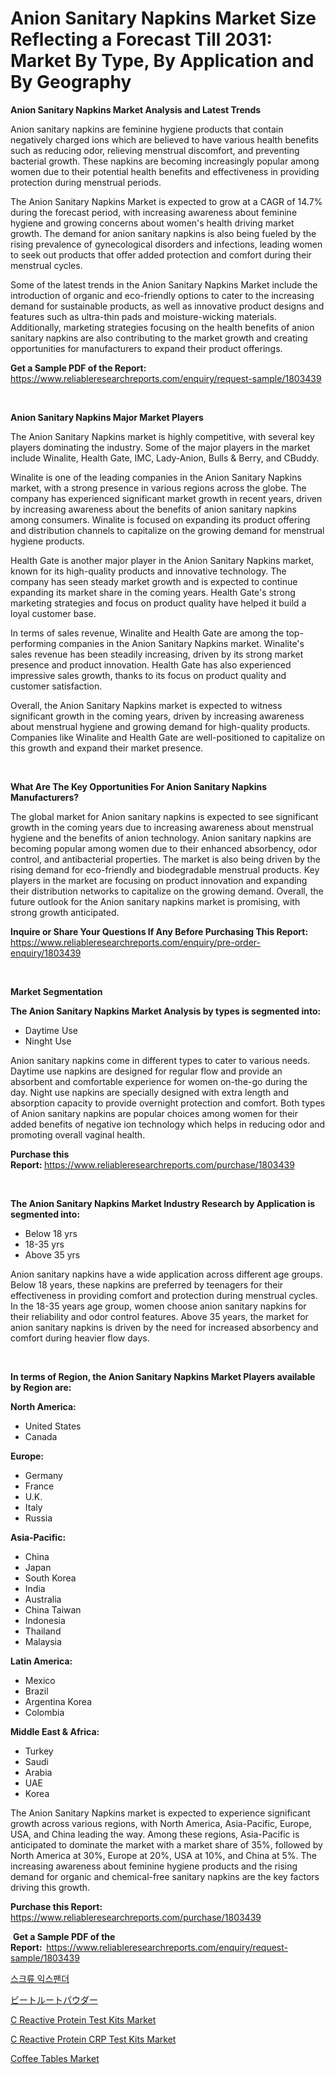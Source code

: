<p><h1>Anion Sanitary Napkins Market Size Reflecting a Forecast Till 2031: Market By Type, By Application and By Geography</h1></p><p><strong>Anion Sanitary Napkins Market Analysis and Latest Trends</strong></p>
<p><p>Anion sanitary napkins are feminine hygiene products that contain negatively charged ions which are believed to have various health benefits such as reducing odor, relieving menstrual discomfort, and preventing bacterial growth. These napkins are becoming increasingly popular among women due to their potential health benefits and effectiveness in providing protection during menstrual periods.</p><p>The Anion Sanitary Napkins Market is expected to grow at a CAGR of 14.7% during the forecast period, with increasing awareness about feminine hygiene and growing concerns about women's health driving market growth. The demand for anion sanitary napkins is also being fueled by the rising prevalence of gynecological disorders and infections, leading women to seek out products that offer added protection and comfort during their menstrual cycles.</p><p>Some of the latest trends in the Anion Sanitary Napkins Market include the introduction of organic and eco-friendly options to cater to the increasing demand for sustainable products, as well as innovative product designs and features such as ultra-thin pads and moisture-wicking materials. Additionally, marketing strategies focusing on the health benefits of anion sanitary napkins are also contributing to the market growth and creating opportunities for manufacturers to expand their product offerings.</p></p>
<p><strong>Get a Sample PDF of the Report:&nbsp;</strong> <a href="https://www.reliableresearchreports.com/enquiry/request-sample/1803439">https://www.reliableresearchreports.com/enquiry/request-sample/1803439</a></p>
<p>&nbsp;</p>
<p><strong>Anion Sanitary Napkins Major Market Players</strong></p>
<p><p>The Anion Sanitary Napkins market is highly competitive, with several key players dominating the industry. Some of the major players in the market include Winalite, Health Gate, IMC, Lady-Anion, Bulls & Berry, and CBuddy.</p><p>Winalite is one of the leading companies in the Anion Sanitary Napkins market, with a strong presence in various regions across the globe. The company has experienced significant market growth in recent years, driven by increasing awareness about the benefits of anion sanitary napkins among consumers. Winalite is focused on expanding its product offering and distribution channels to capitalize on the growing demand for menstrual hygiene products.</p><p>Health Gate is another major player in the Anion Sanitary Napkins market, known for its high-quality products and innovative technology. The company has seen steady market growth and is expected to continue expanding its market share in the coming years. Health Gate's strong marketing strategies and focus on product quality have helped it build a loyal customer base.</p><p>In terms of sales revenue, Winalite and Health Gate are among the top-performing companies in the Anion Sanitary Napkins market. Winalite's sales revenue has been steadily increasing, driven by its strong market presence and product innovation. Health Gate has also experienced impressive sales growth, thanks to its focus on product quality and customer satisfaction.</p><p>Overall, the Anion Sanitary Napkins market is expected to witness significant growth in the coming years, driven by increasing awareness about menstrual hygiene and growing demand for high-quality products. Companies like Winalite and Health Gate are well-positioned to capitalize on this growth and expand their market presence.</p></p>
<p>&nbsp;</p>
<p><strong>What Are The Key Opportunities For Anion Sanitary Napkins Manufacturers?</strong></p>
<p><p>The global market for Anion sanitary napkins is expected to see significant growth in the coming years due to increasing awareness about menstrual hygiene and the benefits of anion technology. Anion sanitary napkins are becoming popular among women due to their enhanced absorbency, odor control, and antibacterial properties. The market is also being driven by the rising demand for eco-friendly and biodegradable menstrual products. Key players in the market are focusing on product innovation and expanding their distribution networks to capitalize on the growing demand. Overall, the future outlook for the Anion sanitary napkins market is promising, with strong growth anticipated.</p></p>
<p><strong>Inquire or Share Your Questions If Any Before Purchasing This Report:</strong> <a href="https://www.reliableresearchreports.com/enquiry/pre-order-enquiry/1803439">https://www.reliableresearchreports.com/enquiry/pre-order-enquiry/1803439</a></p>
<p>&nbsp;</p>
<p><strong>Market Segmentation</strong></p>
<p><strong>The Anion Sanitary Napkins Market Analysis by types is segmented into:</strong></p>
<p><ul><li>Daytime Use</li><li>Ninght Use</li></ul></p>
<p><p>Anion sanitary napkins come in different types to cater to various needs. Daytime use napkins are designed for regular flow and provide an absorbent and comfortable experience for women on-the-go during the day. Night use napkins are specially designed with extra length and absorption capacity to provide overnight protection and comfort. Both types of Anion sanitary napkins are popular choices among women for their added benefits of negative ion technology which helps in reducing odor and promoting overall vaginal health.</p></p>
<p><strong>Purchase this Report:&nbsp;</strong><a href="https://www.reliableresearchreports.com/purchase/1803439">https://www.reliableresearchreports.com/purchase/1803439</a></p>
<p>&nbsp;</p>
<p><strong>The Anion Sanitary Napkins Market Industry Research by Application is segmented into:</strong></p>
<p><ul><li>Below 18 yrs</li><li>18-35 yrs</li><li>Above 35 yrs</li></ul></p>
<p><p>Anion sanitary napkins have a wide application across different age groups. Below 18 years, these napkins are preferred by teenagers for their effectiveness in providing comfort and protection during menstrual cycles. In the 18-35 years age group, women choose anion sanitary napkins for their reliability and odor control features. Above 35 years, the market for anion sanitary napkins is driven by the need for increased absorbency and comfort during heavier flow days.</p></p>
<p>&nbsp;</p>
<p><strong>In terms of Region, the Anion Sanitary Napkins Market Players available by Region are:</strong></p>
<p>
    <p> <strong> North America: </strong>
        <ul>
            <li>United States</li>
            <li>Canada</li>
        </ul>
        </p> 
    <p> <strong> Europe: </strong>
        <ul>
            <li>Germany</li>
            <li>France</li>
            <li>U.K.</li>
            <li>Italy</li>
            <li>Russia</li>
        </ul>
        </p> 
    <p> <strong> Asia-Pacific: </strong>
        <ul>
            <li>China</li>
            <li>Japan</li>
            <li>South Korea</li>
            <li>India</li>
            <li>Australia</li>
            <li>China Taiwan</li>
            <li>Indonesia</li>
            <li>Thailand</li>
            <li>Malaysia</li>
        </ul>
        </p> 
    <p> <strong> Latin America: </strong>
        <ul>
            <li>Mexico</li>
            <li>Brazil</li>
            <li>Argentina Korea</li>
            <li>Colombia</li>
        </ul>
        </p> 
    <p> <strong> Middle East & Africa: </strong>
        <ul>
            <li>Turkey</li>
            <li>Saudi</li>
            <li>Arabia</li>
            <li>UAE</li>
            <li>Korea</li>
        </ul>
    </p>
    </p>
<p><p>The Anion Sanitary Napkins market is expected to experience significant growth across various regions, with North America, Asia-Pacific, Europe, USA, and China leading the way. Among these regions, Asia-Pacific is anticipated to dominate the market with a market share of 35%, followed by North America at 30%, Europe at 20%, USA at 10%, and China at 5%. The increasing awareness about feminine hygiene products and the rising demand for organic and chemical-free sanitary napkins are the key factors driving this growth.</p></p>
<p><strong>Purchase this Report: </strong><a href="https://www.reliableresearchreports.com/purchase/1803439">https://www.reliableresearchreports.com/purchase/1803439</a></p>
<p>&nbsp;<strong>Get a Sample PDF of the Report:&nbsp;&nbsp;</strong><a href="https://www.reliableresearchreports.com/enquiry/request-sample/1803439">https://www.reliableresearchreports.com/enquiry/request-sample/1803439</a></p>
<p><strong></strong></p>
<p><p><a href="https://github.com/bvubpqd5241630/Market-Research-Report-List-1/blob/main/16383573939.md">스크류 익스팬더</a></p><p><a href="https://github.com/bucuel854722/Market-Research-Report-List-1/blob/main/28744284337.md">ビートルートパウダー</a></p><p><a href="https://issuu.com/reportprime-2/docs/c-reactive-protein-test-kits-market_f0dacb3182cce2">C Reactive Protein Test Kits Market</a></p><p><a href="https://issuu.com/reportprime-2/docs/c-reactive-protein-crp-test-kits-ma_08c7894ea7f0bd">C Reactive Protein CRP Test Kits Market</a></p><p><a href="https://github.com/fiixsa/Market-Research-Report-List-1/blob/main/coffee-tables-market.md">Coffee Tables Market</a></p></p>